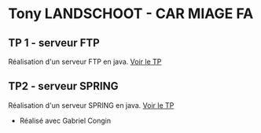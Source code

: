 # Tony LANDSCHOOT - CAR MIAGE FA

## TP 1 - serveur FTP
Réalisation d'un serveur FTP en java. [Voir le TP](https://github.com/landscht/car_miage/tree/master/serveur-ftp)

## TP2 - serveur SPRING
Réalisation d'un serveur SPRING en java. [Voir le TP](https://github.com/landscht/car_miage/tree/master/tp2)
- Réalisé avec Gabriel Congin
